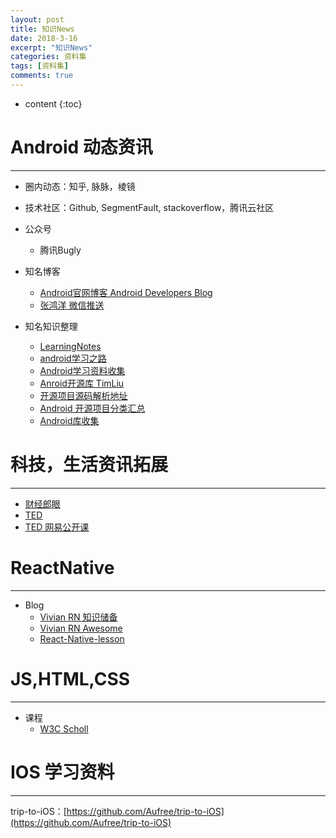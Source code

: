 ```yaml
---
layout: post
title: 知识News 
date: 2018-3-16
excerpt: "知识News"
categories: 资料集
tags: [资料集]
comments: true
---
```



* content
{:toc}



# Android 动态资讯
---

- 圈内动态：知乎, 脉脉，棱镜
- 技术社区：Github, SegmentFault, stackoverflow，腾讯云社区
- 公众号
    - 腾讯Bugly
- 知名博客
    - [Android官网博客 Android Developers Blog](http://android-developers.blogspot.com/) 
    - [张鸿洋 微信推送](https://github.com/hongyangAndroid/hongyangWeixinArticles)

- 知名知识整理
    - [LearningNotes](https://github.com/francistao/LearningNotes)
    - [android学习之路 ](http://stormzhang.com/android/2014/07/07/learn-android-from-rookie/)
    - [Android学习资料收集](https://github.com/Freelander/Android_Data)  
    - [Anroid开源库 TimLiu](https://github.com/Tim9Liu9/TimLiu-Android)
    - [开源项目源码解析地址](http://p.codekk.com)
    - [Android 开源项目分类汇总](https://github.com/Trinea/android-open-project)
    - [Android库收集](https://github.com/wasabeef/awesome-android-libraries)

# 科技，生活资讯拓展

---

- [财经郎眼 ](http://www.iqiyi.com/a_19rrgu9qmt.html)
- [TED](http://www.ted.com) 
- [TED 网易公开课](https://open.163.com/ted/) 

# ReactNative
---

- Blog
    - [Vivian RN 知识储备](http://vivianking6855.github.io/2016/05/24/rn-environment-post/)
    - [Vivian RN Awesome](http://vivianking6855.github.io/2016/05/25/rn-awesome/)
    - [React-Native-lesson](https://github.com/vczero/react-native-lesson)

# JS,HTML,CSS
-------------

- 课程
    - [W3C Scholl](http://www.w3school.com.cn/)

# IOS 学习资料
--------------

trip-to-iOS：[https://github.com/Aufree/trip-to-iOS](https://github.com/Aufree/trip-to-iOS)